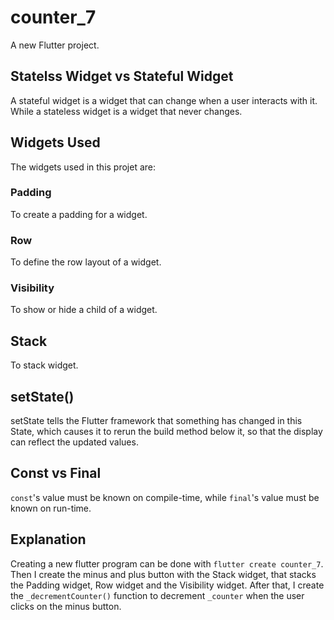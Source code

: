 # counter_7

A new Flutter project.

## Statelss Widget vs Stateful Widget
A stateful widget is a widget that can change when a user interacts with it. While a stateless widget is a widget that never changes.

## Widgets Used
The widgets used in this projet are:
### Padding
To create a padding for a widget.
### Row
To define the row layout of a widget.
### Visibility
To show or hide a child of a widget.
## Stack
To stack widget.

## setState()
setState tells the Flutter framework that something has changed in this State, which causes it to rerun the build method below it, so that the display can reflect the updated values.

## Const vs Final
`const`'s value must be known on compile-time, while `final`'s value must be known on run-time.

## Explanation
Creating a new flutter program can be done with `flutter create counter_7`. Then I create the minus and plus button with the Stack widget, that stacks the Padding widget, Row widget and the Visibility widget. 
After that, I create the `_decrementCounter()` function to decrement `_counter` when the user clicks on the minus button. 